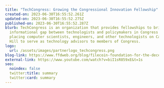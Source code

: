 ```yaml
---
title: "TechCongress: Growing the Congressional Innovation Fellowship"
created-on: 2023-06-30T16:55:52.261Z
updated-on: 2023-06-30T16:55:52.275Z
published-on: 2023-06-30T16:55:52.287Z
blurb: TechCongress is an organization that provides fellowships to bridge the
  informational gap between technologists and policymakers in Congress by
  placing computer scientists, engineers, and other technologists on Capitol
  Hill to serve as technology advisors to members of Congress.
logo:
  url: /assets/images/partnerlogo_techcongress.png
blog-link: https://www.ffdweb.org/blog/filecoin-foundation-for-the-decentralized-web-and-techcongress-will-work-together-to-place-more-technologists-on-capitol-hill/
external-link: https://www.youtube.com/watch?v=biI1sR859xE&t=1s
seo:
  noindex: false
  twitter:title: summary
  twitter:card: summary
---
```

